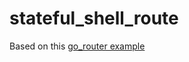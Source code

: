 # stateful_shell_route

Based on this [go_router example](https://github.com/flutter/packages/blob/main/packages/go_router/example/lib/stateful_shell_route.dart)
